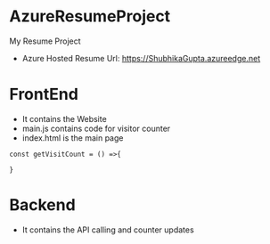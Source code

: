 # AzureResumeProject

My Resume Project
- Azure Hosted Resume Url: https://ShubhikaGupta.azureedge.net
# FrontEnd

- It contains the Website
- main.js contains code for visitor counter
- index.html is the main page

```
const getVisitCount = () =>{
    
}
```

# Backend

- It contains the API calling and counter updates